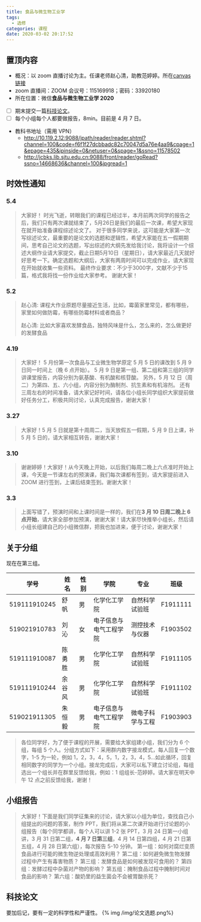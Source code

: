 ```yaml
---
title: 食品与微生物工业学
tags:
  - 选修
categories: 课程
date: 2020-03-02 20:17:52
---
```


## 置顶内容

- 概况：以 zoom 直播讨论为主。任课老师赵心清，助教范婷婷。所在[canvas 链接](https://oc.sjtu.edu.cn/courses/16864)
- zoom 直播间：ZOOM 会议号：115169918；密码：33920180
- 所在位置：微信**食品与微生物工业学 2020**
- [ ] 期末提交一篇[科技论文](#科技论文)。
- [ ] 每个小组每个人都要做报告，8min。目前是 4 月 7 日。
- 教科书地址（需用 VPN）
  - <http://10.119.2.12:9088/jpath/reader/reader.shtml?channel=100&code=f6f1f27dcbbadc82c70047d5a76e4aa9&cpage=1&epage=435&ipinside=0&netuser=0&spage=1&ssno=11578502>
  - <http://jcbks.lib.sjtu.edu.cn:9088/front/reader/goRead?ssno=14668636&channel=100&jpgread=1>

## 时效性通知

### 5.4

> 大家好！
> 时光飞逝，转眼我们的课程已经过半，本月前两次同学的报告之后，我们只有两次课就结束了，5月26日是我们的最后一次课，希望大家现在就开始准备课程综述论文了。
> 对于很多同学来说，这可能是大家第一次写综述论文，最重要的是论文的选题和逻辑性，希望大家能在五一假期期间，思考自己论文的选题，写出综述的大纲先发给我讨论，我将设计一个综述大纲作业请大家提交，截止日期5月10日（星期日），请大家最近几天就好好思考一下。确定选题和大纲后，大家有两周时间可以完成作业，请大家现在开始就收集一些资料。
> 最终作业要求：不少于3000字，文献不少于15篇，格式我将找一份作业给大家参考。
> 谢谢大家！

<!--more-->

### 5.2

> 赵心清:
> 课程大作业原题尽量接近生活，比如，霉菌家里常见，都有哪些，家里如何做防霉，有哪些防霉材料或者商品？
>
> 赵心清:
> 比如大家喜欢发酵食品，独特风味是什么，怎么来的，怎么做更好的发酵食品

### 4.19

> 大家好！
> 5 月份第一次食品与工业微生物学原定 5 月 5 日的课改到 5 月 9 日同一时间上（晚 6 点开始）。
> 5 月 9 日是第一组、第二组和第三组的同学讲课堂报告，内容分别为氨基酸、有机酸和核苷酸。
> 另外，5 月 12 日（周二）为第四、五、六小组，内容分别为酶制剂、抗生素和有机溶剂。
> 还有三周左右的时间准备，请大家记好时间，请各位小组长同学组织大家提前做好任务分工，积极共同讨论，认真完成报告，谢谢大家！

### 3.27

> 大家好！5 月 5 日就是第十周周二，当天放假五一假期，5 月 9 日上课，补 5 月 5 日的，请大家相互转告，谢谢大家！

### 3.10

> 谢谢婷婷！大家好！从今天晚上开始，以后我们每周二晚上六点准时开始上课，今天是一节课左右的预演课，我们每次课都有签到，请大家提前进入 ZOOM 进行签到，上课后结束签到。谢谢大家！

### 3.3

> 上面写错了，预演时间和上课时间是一样的，我们在**3 月 10 日周二晚上 6 点开始**，请大家全部参加预演，谢谢大家！请大家尽快推举小组长，然后请小组长组建自己的小组微信群，把我也加进来，便于讨论，谢谢大家！

## 关于分组

现在在第三组。

| 学号         | 姓名   | 性别 | 学院                   | 专业             | 班级     |
| ------------ | ------ | ---- | ---------------------- | ---------------- | -------- |
| 519111910245 | 舒帆   | 男   | 化学化工学院           | 自然科学试验班   | F1911111 |
| 519021910783 | 刘沁   | 女   | 电子信息与电气工程学院 | 测控技术与仪器   | F1903502 |
| 519111910087 | 陈勇胜 | 男   | 化学化工学院           | 自然科学试验班   | F1911105 |
| 519111910244 | 余谷风 | 男   | 化学化工学院           | 自然科学试验班   | F1911102 |
| 519021911305 | 朱恒毅 | 男   | 电子信息与电气工程学院 | 微电子科学与工程 | F1903903 |

> 各位同学好，为了便于课程的开展，需要给大家组建小组，我们分为 6 个组，每组 5 个人。分组方式如下：采用群内数字接龙模式，每人回复一个数字，1-5 为一轮，例如 1，2，3，4，5，1，2，3，4，5...如此循环，回复相同数字的同学为一个小组。接龙完成后，大家可以私下建立讨论组，每组选出一个组长并在群里反馈给我，例如：1 组组长-范婷婷。请大家在明天中午 12 点之前反馈给我，谢谢！

## 小组报告

> 大家好！下面是我们同学征集来的讨论，请大家以小组为单位，查找自己小组提出的问题的答案，制作 PPT，我们将从第二次课开始进行讨论题的小组报告（每个同学都讲，每个人可以讲 1-2 张 PPT，3 月 24 日第一小组讲，3 月 31 日第二组，**4 月 7 日第三组**，4 月 14 日第四组，4 月 21 日第五组，4 月 28 日第六组），每次报告 5-10 分钟。
> 第一组：如何对腐烂变质食品进行可能的微生物逆处理或高效利用？
> 第二组：如何避免微生物发酵过程中产生有毒害物质？
> 第三组：发酵食品是如何被发现可食用的？
> 第四组：发酵过程中杂菌对产物的影响？
> 第五组：腌制食品过程中腌制时间对食品的影响？
> 第六组：酸奶里的益生菌会不会被胃酸杀死？

## 科技论文

要加后记，要有一定的科学性和严谨性。
{% img /img/论文选题.png%}
